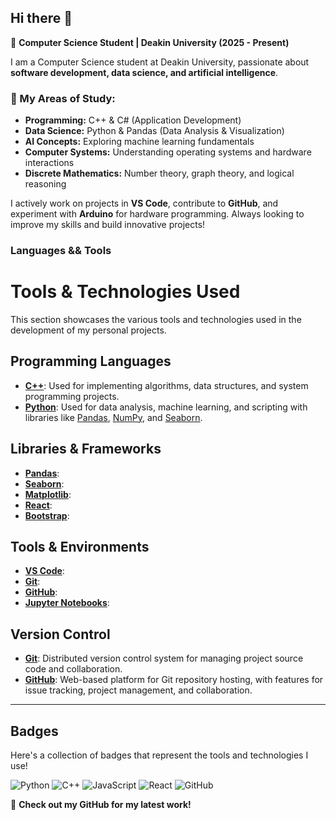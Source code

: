 ## Hi there 👋  
📌 **Computer Science Student | Deakin University (2025 - Present)**  

I am a Computer Science student at Deakin University, passionate about **software development, data science, and artificial intelligence**.  

### 🔹 My Areas of Study:  
- **Programming:** C++ & C# (Application Development)  
- **Data Science:** Python & Pandas (Data Analysis & Visualization)  
- **AI Concepts:** Exploring machine learning fundamentals  
- **Computer Systems:** Understanding operating systems and hardware interactions  
- **Discrete Mathematics:** Number theory, graph theory, and logical reasoning  

I actively work on projects in **VS Code**, contribute to **GitHub**, and experiment with **Arduino** for hardware programming. Always looking to improve my skills and build innovative projects!  

### Languages && Tools
# Tools & Technologies Used

This section showcases the various tools and technologies used in the development of my personal projects.

## Programming Languages
- **[C++](https://en.wikipedia.org/wiki/C%2B%2B)**: Used for implementing algorithms, data structures, and system programming projects.
- **[Python](https://www.python.org/)**: Used for data analysis, machine learning, and scripting with libraries like [Pandas](https://pandas.pydata.org/), [NumPy](https://numpy.org/), and [Seaborn](https://seaborn.pydata.org/).

## Libraries & Frameworks
- **[Pandas](https://pandas.pydata.org/)**: 
- **[Seaborn](https://seaborn.pydata.org/)**: 
- **[Matplotlib](https://matplotlib.org/)**: 
- **[React](https://reactjs.org/)**: 
- **[Bootstrap](https://getbootstrap.com/)**: 

## Tools & Environments
- **[VS Code](https://code.visualstudio.com/)**: 
- **[Git](https://git-scm.com/)**: 
- **[GitHub](https://github.com/)**: 
- **[Jupyter Notebooks](https://jupyter.org/)**: 


## Version Control
- **[Git](https://git-scm.com/)**: Distributed version control system for managing project source code and collaboration.
- **[GitHub](https://github.com/)**: Web-based platform for Git repository hosting, with features for issue tracking, project management, and collaboration.

---

## Badges
Here's a collection of badges that represent the tools and technologies I use!

![Python](https://img.shields.io/badge/Python-3.8-blue)
![C++](https://img.shields.io/badge/C%2B%2B-17-darkblue)
![JavaScript](https://img.shields.io/badge/JavaScript-ES6-yellowgreen)
![React](https://img.shields.io/badge/React-16.x-blue)
![GitHub](https://img.shields.io/badge/GitHub-Active-green)


🚀 **Check out my GitHub for my latest work!**  


